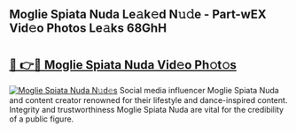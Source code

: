 ## Moglie Spiata Nuda Le𝚊k𝚎d N𝚞𝚍e - Part-wEX Vid𝚎o Photos Le𝚊ks 68GhH

# <h2><a href="http://fbfcd1.evod.top/?m=Moglie+Spiata+Nuda">🔗 👉🔴 Moglie Spiata Nuda Vid𝚎o Ph𝚘t𝚘s</a></h2>

[![Moglie Spiata Nuda N𝚞d𝚎s](https://i.imgur.com/8V9OHl7.gif)](http://fbfcd1.evod.top/?m=Moglie+Spiata+Nuda)
Social media influencer Moglie Spiata Nuda and content creator renowned for their lifestyle and dance-inspired content. Integrity and trustworthiness Moglie Spiata Nuda are vital for the credibility of a public figure. 
